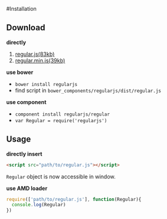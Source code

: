
#Installation


## Download

__directly__

1. [regular.js(83kb)](https://rawgit.com/regularjs/regular/master/dist/regular.js)
2. [regular.min.js(39kb)](https://rawgit.com/regularjs/regular/master/dist/regular.min.js)


__use bower__

* `bower install regularjs`
* find script in `bower_components/regularjs/dist/regular.js`

__use component__

* `component install regularjs/regular`
* `var Regular = require('regularjs')`

## Usage

__directly insert__

```html
<script src="path/to/regular.js"></script>
```

`Regular` object is now accessible in window.

__use AMD loader__

```javascript
require(['path/to/regular.js'], function(Regular){
  console.log(Regular)
})
```





